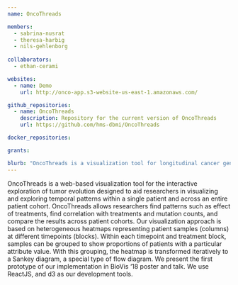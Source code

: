 ```yaml
---
name: OncoThreads

members:
  - sabrina-nusrat
  - theresa-harbig
  - nils-gehlenborg  
  
collaborators:
  - ethan-cerami

websites:
  - name: Demo
    url: http://onco-app.s3-website-us-east-1.amazonaws.com/

github_repositories:
  - name: OncoThreads
    description: Repository for the current version of OncoThreads
    url: https://github.com/hms-dbmi/OncoThreads

docker_repositories:

grants:

blurb: "OncoThreads is a visualization tool for longitudinal cancer genomics data."
---
```

OncoThreads is a web-based visualization tool for the interactive exploration of tumor evolution designed to aid researchers in visualizing and exploring temporal patterns within a single patient and across an entire patient cohort. OncoThreads allows researchers find patterns such as effect of treatments, find correlation with treatments and mutation counts, and compare the results across patient cohorts. Our visualization approach is based on heterogeneous heatmaps representing patient samples (columns) at different timepoints (blocks). Within each timepoint and treatment block, samples can be grouped to show proportions of patients with a particular attribute value. With this grouping, the heatmap is transformed iteratively to a Sankey diagram, a special type of flow diagram. We present the first prototype of our implementation in BioVis ‘18 poster and talk. We use ReactJS, and d3 as our development tools.
